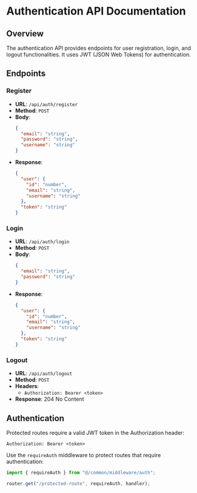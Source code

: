 # Authentication API Documentation

## Overview
The authentication API provides endpoints for user registration, login, and logout functionalities. It uses JWT (JSON Web Tokens) for authentication.

## Endpoints

### Register
- **URL**: `/api/auth/register`
- **Method**: `POST`
- **Body**:
  ```json
  {
    "email": "string",
    "password": "string",
    "username": "string"
  }
  ```
- **Response**: 
  ```json
  {
    "user": {
      "id": "number",
      "email": "string",
      "username": "string"
    },
    "token": "string"
  }
  ```

### Login
- **URL**: `/api/auth/login`
- **Method**: `POST`
- **Body**:
  ```json
  {
    "email": "string",
    "password": "string"
  }
  ```
- **Response**: 
  ```json
  {
    "user": {
      "id": "number",
      "email": "string",
      "username": "string"
    },
    "token": "string"
  }
  ```

### Logout
- **URL**: `/api/auth/logout`
- **Method**: `POST`
- **Headers**: 
  - `Authorization: Bearer <token>`
- **Response**: 204 No Content

## Authentication
Protected routes require a valid JWT token in the Authorization header:
```
Authorization: Bearer <token>
```

Use the `requireAuth` middleware to protect routes that require authentication:
```typescript
import { requireAuth } from "@/common/middleware/auth";

router.get("/protected-route", requireAuth, handler);
```